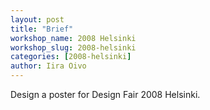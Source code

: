 ```yaml
---
layout: post
title: "Brief"
workshop_name: 2008 Helsinki 
workshop_slug: 2008-helsinki
categories: [2008-helsinki]
author: Iira Oivo
---
```

<p>
Design a poster for Design Fair 2008 Helsinki.
</p>
<p>
&nbsp;
</p>

